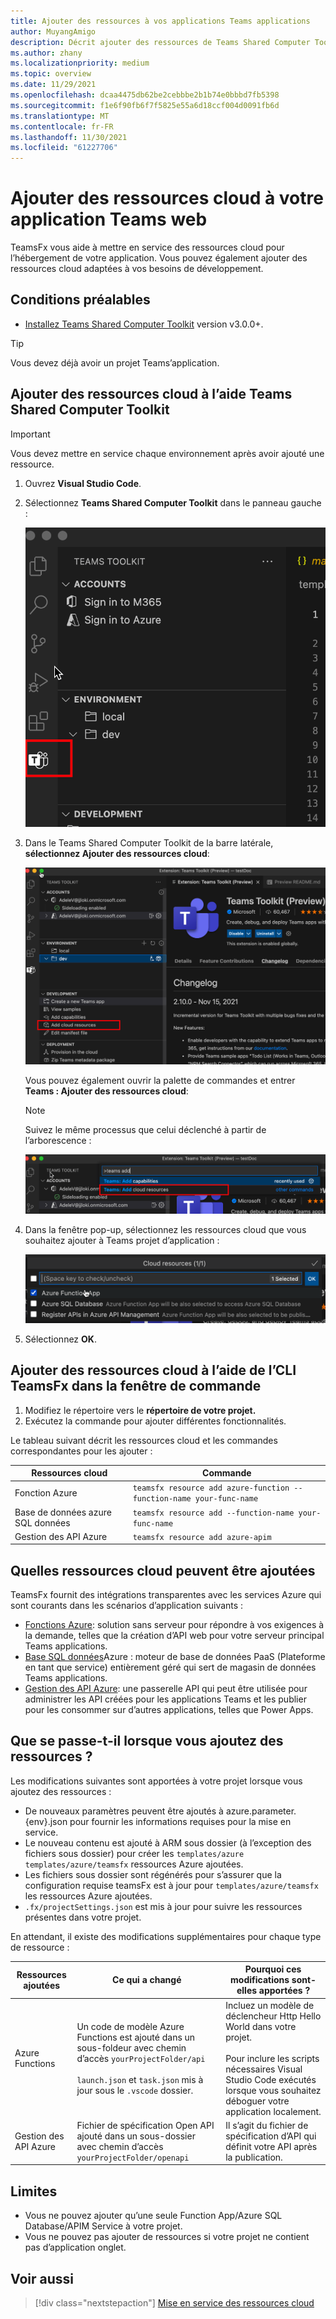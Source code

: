 ```yaml
---
title: Ajouter des ressources à vos applications Teams applications
author: MuyangAmigo
description: Décrit ajouter des ressources de Teams Shared Computer Toolkit
ms.author: zhany
ms.localizationpriority: medium
ms.topic: overview
ms.date: 11/29/2021
ms.openlocfilehash: dcaa4475db62be2cebbbe2b1b74e0bbbd7fb5398
ms.sourcegitcommit: f1e6f90fb6f7f5825e55a6d18ccf004d0091fb6d
ms.translationtype: MT
ms.contentlocale: fr-FR
ms.lasthandoff: 11/30/2021
ms.locfileid: "61227706"
---
```

# <a name="add-cloud-resources-to-your-teams-app"></a>Ajouter des ressources cloud à votre application Teams web

TeamsFx vous aide à mettre en service des ressources cloud pour l’hébergement de votre application. Vous pouvez également ajouter des ressources cloud adaptées à vos besoins de développement.

## <a name="prerequisite"></a>Conditions préalables

* [Installez Teams Shared Computer Toolkit](https://marketplace.visualstudio.com/items?itemName=TeamsDevApp.ms-teams-vscode-extension) version v3.0.0+.

> [!TIP]
> Vous devez déjà avoir un projet Teams’application.

## <a name="add-cloud-resources-using-teams-toolkit"></a>Ajouter des ressources cloud à l’aide Teams Shared Computer Toolkit

> [!IMPORTANT]
> Vous devez mettre en service chaque environnement après avoir ajouté une ressource.

1. Ouvrez **Visual Studio Code**.
1. Sélectionnez **Teams Shared Computer Toolkit** dans le panneau gauche :

    ![Activer Teams Shared Computer Toolkit](./images/activate-teams-toolkit.png)

1. Dans le Teams Shared Computer Toolkit de la barre latérale, **sélectionnez Ajouter des ressources cloud**:

    ![Ajouter des ressources cloud](./images/add-cloud-resources.png)

    Vous pouvez également ouvrir la palette de commandes et entrer **Teams : Ajouter des ressources cloud**:
    
    > [!NOTE]
    > Suivez le même processus que celui déclenché à partir de l’arborescence :

    ![Autres ressources cloud](./images/alternate-cloud-resources.png)

1. Dans la fenêtre pop-up, sélectionnez les ressources cloud que vous souhaitez ajouter à Teams projet d’application :

     ![Sélectionner des ressources cloud](./images/select-cloud-resources.png)

1. Sélectionnez **OK**.

## <a name="add-cloud-resources-using-teamsfx-cli-in-command-window"></a>Ajouter des ressources cloud à l’aide de l’CLI TeamsFx dans la fenêtre de commande

1. Modifiez le répertoire vers le **répertoire de votre projet.**
1. Exécutez la commande pour ajouter différentes fonctionnalités.

Le tableau suivant décrit les ressources cloud et les commandes correspondantes pour les ajouter :

|Ressources cloud|Commande|
|---------------|----------|
| Fonction Azure|`teamsfx resource add azure-function --function-name your-func-name`|
| Base de données azure SQL données|`teamsfx resource add --function-name your-func-name`|
| Gestion des API Azure|`teamsfx resource add azure-apim`|

## <a name="what-cloud-resources-can-be-added"></a>Quelles ressources cloud peuvent être ajoutées

TeamsFx fournit des intégrations transparentes avec les services Azure qui sont courants dans les scénarios d’application suivants :

- [Fonctions Azure](/azure/azure-functions/functions-overview): solution sans serveur pour répondre à vos exigences à la demande, telles que la création d’API web pour votre serveur principal Teams applications.
- [Base SQL données](/azure/azure-sql/database/sql-database-paas-overview)Azure : moteur de base de données PaaS (Plateforme en tant que service) entièrement géré qui sert de magasin de données Teams applications.
- [Gestion des API Azure](/azure/azure-sql/database/sql-database-paas-overview): une passerelle API qui peut être utilisée pour administrer les API créées pour les applications Teams et les publier pour les consommer sur d’autres applications, telles que Power Apps.

## <a name="what-happens-when-you-add-resources"></a>Que se passe-t-il lorsque vous ajoutez des ressources ?

Les modifications suivantes sont apportées à votre projet lorsque vous ajoutez des ressources :

- De nouveaux paramètres peuvent être ajoutés à azure.parameter. {env}.json pour fournir les informations requises pour la mise en service.
- Le nouveau contenu est ajouté à ARM sous dossier (à l’exception des fichiers sous dossier) pour créer les `templates/azure` `templates/azure/teamsfx` ressources Azure ajoutées.
- Les fichiers sous dossier sont régénérés pour s’assurer que la configuration requise teamsFx est à jour pour `templates/azure/teamsfx` les ressources Azure ajoutées.
- `.fx/projectSettings.json` est mis à jour pour suivre les ressources présentes dans votre projet.

En attendant, il existe des modifications supplémentaires pour chaque type de ressource :

|Ressources ajoutées|Ce qui a changé|Pourquoi ces modifications sont-elles apportées ?|
|---------------|---------------|-----------------------------|
|Azure Functions|Un code de modèle Azure Functions est ajouté dans un sous-foldeur avec chemin d’accès `yourProjectFolder/api`</br></br>`launch.json` et `task.json` mis à jour sous le `.vscode` dossier.| Incluez un modèle de déclencheur Http Hello World dans votre projet.</br></br> Pour inclure les scripts nécessaires Visual Studio Code exécutés lorsque vous souhaitez déboguer votre application localement.|
|Gestion des API Azure|Fichier de spécification Open API ajouté dans un sous-dossier avec chemin d’accès `yourProjectFolder/openapi`|Il s’agit du fichier de spécification d’API qui définit votre API après la publication.|

## <a name="limitations"></a>Limites

- Vous ne pouvez ajouter qu’une seule Function App/Azure SQL Database/APIM Service à votre projet.
- Vous ne pouvez pas ajouter de ressources si votre projet ne contient pas d’application onglet.

## <a name="see-also"></a>Voir aussi

> [!div class="nextstepaction"]
> [Mise en service des ressources cloud](provision.md)
